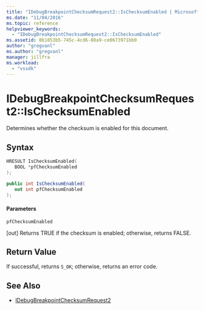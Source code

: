 ```yaml
---
title: "IDebugBreakpointChecksumRequest2::IsChecksumEnabled | Microsoft Docs"
ms.date: "11/04/2016"
ms.topic: reference
helpviewer_keywords:
  - "IDebugBreakpointChecksumRequest2::IsChecksumEnabled"
ms.assetid: 8b1853b5-745c-4cd6-88a9-ce0673971bb0
author: "gregvanl"
ms.author: "gregvanl"
manager: jillfra
ms.workload:
  - "vssdk"
---
```

# IDebugBreakpointChecksumRequest2::IsChecksumEnabled
Determines whether the checksum is enabled for this document.

## Syntax

```cpp
HRESULT IsChecksumEnabled(
   BOOL *pfChecksumEnabled
);
```

```csharp
public int IsChecksumEnabled(
   out int pfChecksumEnabled
);
```

#### Parameters
 `pfChecksumEnabled`

 [out] Returns TRUE if the checksum is enabled; otherwise, returns FALSE.

## Return Value
 If successful, returns `S_OK`; otherwise, returns an error code.

## See Also
- [IDebugBreakpointChecksumRequest2](../../../extensibility/debugger/reference/idebugbreakpointchecksumrequest2.md)
